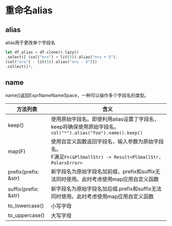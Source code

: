 # 重命名alias

## alias

alias用于更改单个字段名

```rust
let df_alias = df.clone().lazy()
.select([ (col("nrs") + lit(5)).alias("nrs + 5"),
(col("nrs") - lit(5)).alias("nrs - 5")])
.collect()?;
```

## name

name()返回ExprNameNameSpace，一种可以操作多个字段名的类型。

方法列表|含义
--|--
keep()|使用原始字段名。即使利用alias设置了字段名，keep将确保使用原始字段名。<br>`col("*").alias("foo").name().keep()`
map(F)|使用自定义函数返回字段名，输入参数为原始字段名。<br>F满足`Fn(&PlSmallStr) -> Result<PlSmallStr, PolarsError>`
prefix(prefix: &str)|新字段名为原始字段名加前缀，prefix和suffix无法同时使用。此时考虑使用map应用自定义函数
suffix(prefix: &str)|新字段名为原始字段名加后缀.prefix和suffix无法同时使用。此时考虑使用map应用自定义函数
to_lowercase()|小写字母
to_uppercase()|大写字母
